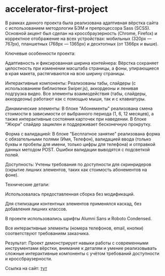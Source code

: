 # accelerator-first-project

В рамках данного проекта была реализована адаптивная вёрстка сайта с использованием методологии БЭМ и препроцессора Sass (SCSS). Основной акцент был сделан на кроссбраузерность (Chrome, Firefox) и корректное отображение на всех устройствах: мобильных (320px — 767px), планшетных (768px — 1365px) и десктопных (от 1366px и выше).

Ключевые особенности проекта:

Адаптивность и фиксированная ширина контейнера: Вёрстка сохраняет целостность при изменении масштаба страницы, а фоны, упирающиеся в края макета, растягиваются на всю ширину страницы.

Интерактивные компоненты: Реализованы табы, слайдеры (с использованием библиотеки Swiper.js), аккордеоны и ленивая подгрузка видео. Все элементы взаимодействия (табы, слайдеры, аккордеоны) работают как с помощью мыши, так и с клавиатуры.

Динамические элементы: В блоке "Абонементы" реализована смена стоимости в зависимости от выбранного периода (1, 6, 12 месяцев), а также интерактивные состояния карточек при наведении. В блоке "Жюри" слайдер зациклен и поддерживает бесконечную прокрутку.

Форма с валидацией: В блоке "Бесплатное занятие" реализована форма с обязательными полями (Имя, Телефон), валидацией ввода (только буквы и пробелы для имени, только цифры для телефона) и отправкой данных методом POST. Ошибки валидации выводятся с подсветкой полей.

Доступность: Учтены требования по доступности для скринридеров (скрытие лишних элементов, таких как стоимость абонементов на фоне).

Технические детали:

Использовалась предоставленная сборка без модификаций.

Для стилизации контентных элементов применялся каскад, без добавления лишних классов.

В проекте использовались шрифты Alumni Sans и Roboto Condensed.

Все интерактивные элементы (номера телефонов, email, кнопки) соответствуют требованиям заказчика.

Результат:
Проект демонстрирует навыки работы с современными инструментами вёрстки, внимание к деталям и умение реализовывать сложные интерактивные компоненты с учётом требований доступности и кроссбраузерности.

Ссылка на сайт: [тут](dxenium.github.io/HTML-Academy-Accelerator-project-1/)
